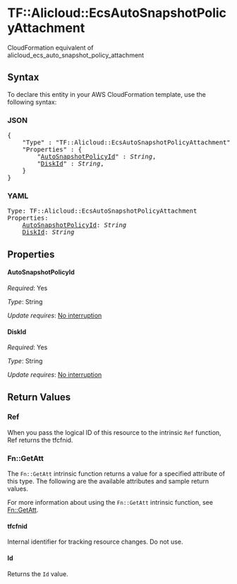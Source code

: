# TF::Alicloud::EcsAutoSnapshotPolicyAttachment

CloudFormation equivalent of alicloud_ecs_auto_snapshot_policy_attachment

## Syntax

To declare this entity in your AWS CloudFormation template, use the following syntax:

### JSON

<pre>
{
    "Type" : "TF::Alicloud::EcsAutoSnapshotPolicyAttachment",
    "Properties" : {
        "<a href="#autosnapshotpolicyid" title="AutoSnapshotPolicyId">AutoSnapshotPolicyId</a>" : <i>String</i>,
        "<a href="#diskid" title="DiskId">DiskId</a>" : <i>String</i>,
    }
}
</pre>

### YAML

<pre>
Type: TF::Alicloud::EcsAutoSnapshotPolicyAttachment
Properties:
    <a href="#autosnapshotpolicyid" title="AutoSnapshotPolicyId">AutoSnapshotPolicyId</a>: <i>String</i>
    <a href="#diskid" title="DiskId">DiskId</a>: <i>String</i>
</pre>

## Properties

#### AutoSnapshotPolicyId

_Required_: Yes

_Type_: String

_Update requires_: [No interruption](https://docs.aws.amazon.com/AWSCloudFormation/latest/UserGuide/using-cfn-updating-stacks-update-behaviors.html#update-no-interrupt)

#### DiskId

_Required_: Yes

_Type_: String

_Update requires_: [No interruption](https://docs.aws.amazon.com/AWSCloudFormation/latest/UserGuide/using-cfn-updating-stacks-update-behaviors.html#update-no-interrupt)

## Return Values

### Ref

When you pass the logical ID of this resource to the intrinsic `Ref` function, Ref returns the tfcfnid.

### Fn::GetAtt

The `Fn::GetAtt` intrinsic function returns a value for a specified attribute of this type. The following are the available attributes and sample return values.

For more information about using the `Fn::GetAtt` intrinsic function, see [Fn::GetAtt](https://docs.aws.amazon.com/AWSCloudFormation/latest/UserGuide/intrinsic-function-reference-getatt.html).

#### tfcfnid

Internal identifier for tracking resource changes. Do not use.

#### Id

Returns the <code>Id</code> value.

